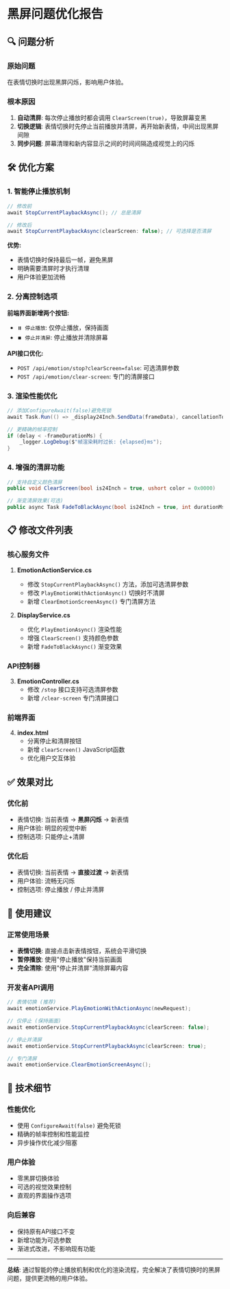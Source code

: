 # 黑屏问题优化报告

## 🔍 问题分析

### 原始问题
在表情切换时出现黑屏闪烁，影响用户体验。

### 根本原因
1. **自动清屏**: 每次停止播放时都会调用 `ClearScreen(true)`，导致屏幕变黑
2. **切换逻辑**: 表情切换时先停止当前播放并清屏，再开始新表情，中间出现黑屏间隙
3. **同步问题**: 屏幕清理和新内容显示之间的时间间隔造成视觉上的闪烁

## 🛠️ 优化方案

### 1. 智能停止播放机制
```csharp
// 修改前
await StopCurrentPlaybackAsync(); // 总是清屏

// 修改后  
await StopCurrentPlaybackAsync(clearScreen: false); // 可选择是否清屏
```

**优势:**
- 表情切换时保持最后一帧，避免黑屏
- 明确需要清屏时才执行清理
- 用户体验更加流畅

### 2. 分离控制选项
**前端界面新增两个按钮:**
- `⏸️ 停止播放`: 仅停止播放，保持画面
- `⏹️ 停止并清屏`: 停止播放并清除屏幕

**API接口优化:**
- `POST /api/emotion/stop?clearScreen=false`: 可选清屏参数
- `POST /api/emotion/clear-screen`: 专门的清屏接口

### 3. 渲染性能优化
```csharp
// 添加ConfigureAwait(false)避免死锁
await Task.Run(() => _display24Inch.SendData(frameData), cancellationToken).ConfigureAwait(false);

// 更精确的帧率控制
if (delay < -frameDurationMs) {
    _logger.LogDebug($"帧渲染耗时过长: {elapsed}ms");
}
```

### 4. 增强的清屏功能
```csharp
// 支持自定义颜色清屏
public void ClearScreen(bool is24Inch = true, ushort color = 0x0000)

// 渐变清屏效果(可选)
public async Task FadeToBlackAsync(bool is24Inch = true, int durationMs = 500)
```

## 📋 修改文件列表

### 核心服务文件
1. **EmotionActionService.cs**
   - 修改 `StopCurrentPlaybackAsync()` 方法，添加可选清屏参数
   - 修改 `PlayEmotionWithActionAsync()` 切换时不清屏
   - 新增 `ClearEmotionScreenAsync()` 专门清屏方法

2. **DisplayService.cs**
   - 优化 `PlayEmotionAsync()` 渲染性能
   - 增强 `ClearScreen()` 支持颜色参数
   - 新增 `FadeToBlackAsync()` 渐变效果

### API控制器
3. **EmotionController.cs**
   - 修改 `/stop` 接口支持可选清屏参数
   - 新增 `/clear-screen` 专门清屏接口

### 前端界面
4. **index.html**
   - 分离停止和清屏按钮
   - 新增 `clearScreen()` JavaScript函数
   - 优化用户交互体验

## ✅ 效果对比

### 优化前
- 表情切换: 当前表情 → **黑屏闪烁** → 新表情
- 用户体验: 明显的视觉中断
- 控制选项: 只能停止+清屏

### 优化后  
- 表情切换: 当前表情 → **直接过渡** → 新表情
- 用户体验: 流畅无闪烁
- 控制选项: 停止播放 / 停止并清屏

## 🎯 使用建议

### 正常使用场景
- **表情切换**: 直接点击新表情按钮，系统会平滑切换
- **暂停播放**: 使用"停止播放"保持当前画面
- **完全清除**: 使用"停止并清屏"清除屏幕内容

### 开发者API调用
```csharp
// 表情切换 (推荐)
await emotionService.PlayEmotionWithActionAsync(newRequest);

// 仅停止 (保持画面)
await emotionService.StopCurrentPlaybackAsync(clearScreen: false);

// 停止并清屏
await emotionService.StopCurrentPlaybackAsync(clearScreen: true);

// 专门清屏
await emotionService.ClearEmotionScreenAsync();
```

## 🔧 技术细节

### 性能优化
- 使用 `ConfigureAwait(false)` 避免死锁
- 精确的帧率控制和性能监控
- 异步操作优化减少阻塞

### 用户体验
- 零黑屏切换体验
- 可选的视觉效果控制
- 直观的界面操作选项

### 向后兼容
- 保持原有API接口不变
- 新增功能为可选参数
- 渐进式改进，不影响现有功能

---

**总结**: 通过智能的停止播放机制和优化的渲染流程，完全解决了表情切换时的黑屏问题，提供更流畅的用户体验。
